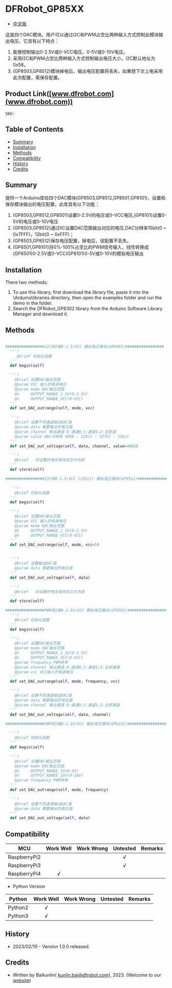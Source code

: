 # DFRobot_GP85XX

* [中文版](./README_CN.md)

这是四个DAC模块。用户可以通过I2C和PWM占空比两种输入方式控制此模块输出电压，它具有以下特点：
1. 能够控制输出0-2.5V或0-VCC电压，0-5V或0-10V电压。
2. 采用I2C和PWM占空比两种输入方式控制输出电压大小，I2C默认地址为0x58。 
3. (GP8503,GP8512)模块掉电后，输出电压配置将丢失，如果想下次上电采用此次配置，需保存配置。

## Product Link([www.dfrobot.com](www.dfrobot.com))

    SKU:

## Table of Contents

  - [Summary](#summary)
  - [Installation](#installation)
  - [Methods](#methods)
  - [Compatibility](#compatibility)
  - [History](#history)
  - [Credits](#credits)

## Summary

提供一个Arduino库给四个DAC模块(GP8503,GP8512,GP8501,GP8101)，设置和保存模块输出的电压配置，此库具有以下功能：
1. (GP8503,GP8512,GP8501)设置0-2.5V的电压或0-VCC电压,(GP8101)设置0-5V的电压或0-10V电压
2. (GP8503,GP8512)通过IIC设置DAC范围输出对应的电压,DAC分辨率15bit(0 ~ 0x7FFF)，12bit(0 ~ 0xFFF)；
3. (GP8503,GP8512)保存电压配置，掉电后，该配置不丢失。
4. (GP8501,GP8101)将0%-100%占空比的PWM信号输入，线性转换成(GP8501)0-2.5V或0-VCC(GP8101)0-5V或0-10V的模拟电压输出

## Installation

There two methods: 
1. To use this library, first download the library file, paste it into the \Arduino\libraries directory, then open the examples folder and run the demo in the folder.
2. Search the DFRobot_GP8302 library from the Arduino Software Library Manager and download it.

## Methods

```python
 
#################I2C转2路0-2.5/VCC 模拟电压模块(GP8503)#################
  '''!
     @brief 初始化函数
  '''
  def begin(self)

  '''!
    @brief 设置DAC输出范围
    @param VCC 输入的电源电压
    @param mode DAC输出范围
    @n     OUTPUT_RANGE_2_5V(0-2.5V)
    @n     OUTPUT_RANGE_VCC(0-VCC)
  '''
  def set_DAC_outrange(self, mode, vcc)

  '''!
    @brief 设置不同通道输出DAC值
    @param data 需要输出的电压值
    @param channel 输出通道 0:通道0;1:通道1;2:全部道
    @param value DAC分辨率 4096 : 12bit ; 32767 : 15bit
  '''
  def set_DAC_out_voltage(self, data, channel, value=4095)

  '''!
    @brief   将设置的电压保存在芯片内部
  '''
  def store(self)

#################I2C转0-2.5/VCC (15bit) 模拟电压模块(GP8512)#################

  '''!
    @brief 初始化函数
  '''
  def begin(self)

  '''!
    @brief 设置DAC输出范围
    @param VCC 输入的电源电压
    @param mode DAC输出范围
    @n     OUTPUT_RANGE_2_5V(0-2.5V)
    @n     OUTPUT_RANGE_VCC(0-VCC)
  '''
  def set_DAC_outrange(self, mode, vcc=5)


  '''!
    @brief 设置输出DAC值
    @param data 需要输出的电压值
  '''
  def set_DAC_out_voltage(self, data)

  '''!
    @brief   将设置的电压保存在芯片内部
  '''
  def store(self)

#################PWM转2路0-2.5V/VCC 模拟电压模块(GP8501)#################
  '''!
    @brief 初始化函数
  '''
  def begin(self)

  '''!
    @brief 设置DAC输出范围
    @param mode DAC输出范围
    @n     OUTPUT_RANGE_2_5V(0-2.5V)
    @n     OUTPUT_RANGE_VCC(0-VCC)
    @param frequency PWM频率
    @param channel 输出通道 0:通道0;1:通道1;2:全部通道
    @param vcc VCC输入的电源电压
  '''
  def set_DAC_outrange(self, mode, frequency, vcc)

  '''!
    @brief 设置不同通道输出DAC值
    @param data 需要输出的电压值
    @param channel 输出通道 0:通道0;1:通道1;2:全部通道
  '''
  def set_DAC_out_voltage(self, data, channel)

#################PWM转2路0-2.5V/VCC 模拟电压模块(GP8101)#################

  '''!
    @brief 初始化函数
  '''
  def begin(self)

  '''!
    @brief 设置DAC输出范围
    @param mode DAC输出范围
    @n     OUTPUT_RANGE_5V(0-5V)
    @n     OUTPUT_RANGE_10V(0-10V)
    @param frequency PWM频率
  '''
  def set_DAC_outrange(self, mode, frequency)

  '''!
    @brief 设置不同通道输出DAC值
    @param data 需要输出的电压值
  '''
  def set_DAC_out_voltage(self, data)

```

## Compatibility

| MCU         | Work Well | Work Wrong | Untested | Remarks |
| ------------ | :--: | :----: | :----: | :--: |
| RaspberryPi2 |      |        |   √    |      |
| RaspberryPi3 |      |        |   √    |      |
| RaspberryPi4 |  √   |        |        |      |

* Python Version

| Python  | Work Well | Work Wrong | Untested | Remarks |
| ------- | :--: | :----: | :----: | ---- |
| Python2 |  √   |        |        |      |
| Python3 |  √   |        |        |      |

## History

- 2023/02/10 - Version 1.0.0 released.

## Credits

- Written by   Baikunlin( kunlin.bai@dfrobot.com), 2023. (Welcome to our [website](https://www.dfrobot.com/))